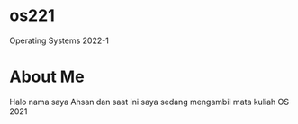 # os221
Operating Systems 2022-1
# About Me
Halo nama saya Ahsan dan saat ini saya sedang mengambil mata kuliah OS 2021
